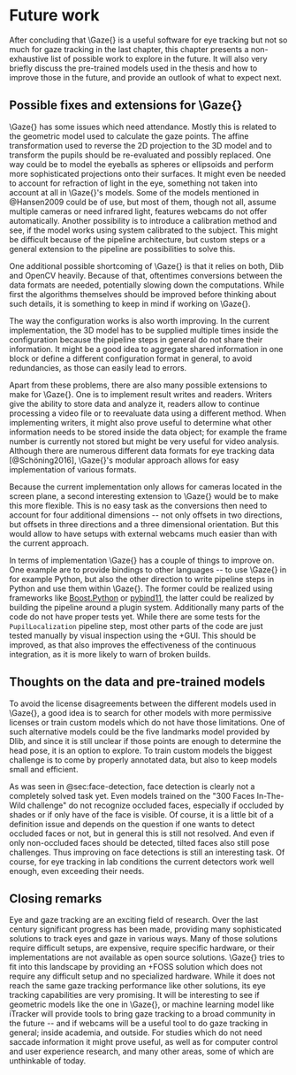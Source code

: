 # Future work

After concluding that \Gaze{} is a useful software for eye tracking but not so
much for gaze tracking in the last chapter, this chapter presents a
non-exhaustive list of possible work to explore in the future. It will also
very briefly discuss the pre-trained models used in the thesis and how to
improve those in the future, and provide an outlook of what to expect next.


## Possible fixes and extensions for \Gaze{}

\Gaze{} has some issues which need attendance. Mostly this is related to the
geometric model used to calculate the gaze points. The affine transformation
used to reverse the 2D projection to the 3D model and to transform the pupils
should be re-evaluated and possibly replaced. One way could be to model the
eyeballs as spheres or ellipsoids and perform more sophisticated projections
onto their surfaces. It might even be needed to account for refraction of light
in the eye, something not taken into account at all in \Gaze{}'s models. Some
of the models mentioned in @Hansen2009 could be of use, but most of them,
though not all, assume multiple cameras or need infrared light, features
webcams do not offer automatically.
Another possibility is to introduce a calibration method and see, if the model
works using system calibrated to the subject. This might be difficult because
of the pipeline architecture, but custom steps or a general extension to the
pipeline are possibilities to solve this.

One additional possible shortcoming of \Gaze{} is that it relies on both,
Dlib and OpenCV heavily. Because of that, oftentimes conversions between the
data formats are needed, potentially slowing down the computations. While first
the algorithms themselves should be improved before thinking about such
details, it is something to keep in mind if working on \Gaze{}.

The way the configuration works is also worth improving. In the current
implementation, the 3D model has to be supplied multiple times inside the
configuration because the pipeline steps in general do not share their
information. It might be a good idea to aggregate shared information in one
block or define a different configuration format in general, to avoid
redundancies, as those can easily lead to errors.

Apart from these problems, there are also many possible extensions to make for
\Gaze{}. One is to implement result writes and readers. Writers give the
ability to store data and analyze it, readers allow to continue processing a
video file or to reevaluate data using a different method. When implementing
writers, it might also prove useful to determine what other information needs
to be stored inside the data object; for example the frame number is currently
not stored but might be very useful for video analysis. Although there are
numerous different data formats for eye tracking data [@Schöning2016],
\Gaze{}'s modular approach allows for easy implementation of various formats.

Because the current implementation only allows for cameras located in the
screen plane, a second interesting extension to \Gaze{} would be to make this
more flexible. This is no easy task as the conversions then need to account for
four additional dimensions -- not only offsets in two directions, but offsets
in three directions and a three dimensional orientation. But this would allow
to have setups with external webcams much easier than with the current
approach.

In terms of implementation \Gaze{} has a couple of things to improve on. One
example are to provide bindings to other languages -- to use \Gaze{} in for
example Python, but also the other direction to write pipeline steps in Python
and use them within \Gaze{}. The former could be realized using frameworks like
[Boost.Python](http://www.boost.org/doc/libs/1_66_0/libs/python/doc/html/index.html)
or [pybind11](https://github.com/pybind/pybind11), the latter could be realized
by building the pipeline around a plugin system. Additionally many parts of the
code do not have proper tests yet. While there are some tests for the
`PupilLocalization` pipeline step, most other parts of the code are just tested
manually by visual inspection using the +GUI. This should be improved, as that
also improves the effectiveness of the continuous integration, as it is more
likely to warn of broken builds.


## Thoughts on the data and pre-trained models

To avoid the license disagreements between the different models used in \Gaze{},
a good idea is to search for other models with more permissive licenses or train
custom models which do not have those limitations. One of such alternative
models could be the five landmarks model provided by Dlib, and since it is
still unclear if those points are enough to determine the head pose, it is an
option to explore. To train custom models the biggest challenge is to come by
properly annotated data, but also to keep models small and efficient.

As was seen in @sec:face-detection, face detection is clearly not a completely
solved task yet. Even models trained on the "300 Faces In-The-Wild challenge"
do not recognize occluded faces, especially if occluded by shades or if only
have of the face is visible. Of course, it is a little bit of a definition
issue and depends on the question if one wants to detect occluded faces or not,
but in general this is still not resolved. And even if only non-occluded faces
should be detected, tilted faces also still pose challenges. Thus improving on
face detections is still an interesting task. Of course, for eye tracking in
lab conditions the current detectors work well enough, even exceeding their
needs.


## Closing remarks

Eye and gaze tracking are an exciting field of research. Over the last century
significant progress has been made, providing many sophisticated solutions to track
eyes and gaze in various ways. Many of those solutions require difficult setups,
are expensive, require specific hardware, or their implementations are not
available as open source solutions. \Gaze{} tries to fit into this landscape by
providing an +FOSS solution which does not require any difficult setup and no
specialized hardware. While it does not reach the same gaze tracking
performance like other solutions, its eye tracking capabilities are very promising.
It will be interesting to see if geometric models like the one in \Gaze{}, or
machine learning model like iTracker will provide tools to bring gaze tracking
to a broad community in the future -- and if webcams will be a useful tool to
do gaze tracking in general; inside academia, and outside. For studies which do
not need saccade information it might prove useful, as well as for
computer control and user experience research, and many other areas, some of
which are unthinkable of today.

